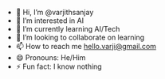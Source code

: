 - 👋 Hi, I’m @varjithsanjay
- 👀 I’m interested in AI
- 🌱 I’m currently learning AI/Tech
- 💞️ I’m looking to collaborate on learning 
- 📫 How to reach me hello.varji@gmail.com 
- 😄 Pronouns: He/Him
- ⚡ Fun fact: I know nothing

<!---
varjithsanjay/varjithsanjay is a ✨ special ✨ repository because its `README.md` (this file) appears on your GitHub profile.
You can click the Preview link to take a look at your changes.
--->
